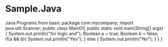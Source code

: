 # Sample.Java
Java Programs from basic
package com.mycompany;
import java.util.Scanner;
public class Main01{
  public static void main(String[] args)
  {
   System.out.println("for logic and");
   Boolean a = true;
   Boolean b = false;
     if(a && b){
        System.out.println("Yes");
     }
     else
     {
        System.out.println("No");
     }
    }
}
